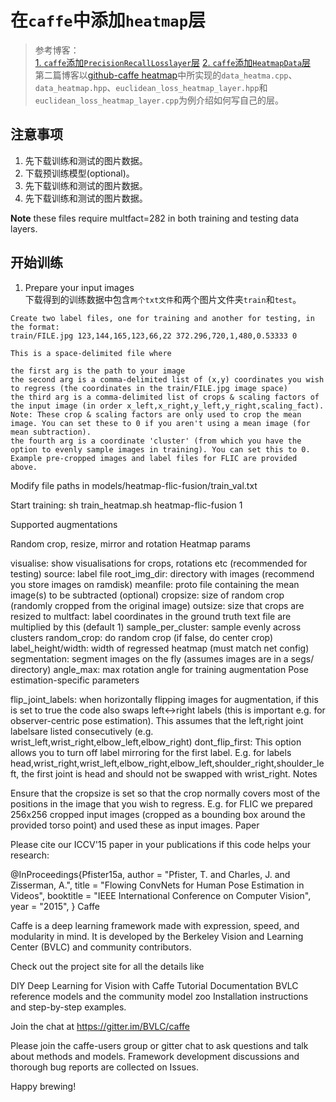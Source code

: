 # 在`caffe`中添加`heatmap`层    

>参考博客：   
[1. `caffe`添加`PrecisionRecallLosslayer`层](http://blog.csdn.net/langb2014/article/details/50489305#reply)
[2. `caffe`添加`HeatmapData`层](http://blog.csdn.net/langb2014/article/details/50985804)   
第二篇博客以[github-caffe heatmap](https://github.com/tpfister/caffe-heatmap)中所实现的`data_heatma.cpp`、`data_heatmap.hpp`、`euclidean_loss_heatmap_layer.hpp`和`euclidean_loss_heatmap_layer.cpp`为例介绍如何写自己的层。  

## 注意事项 
1. 先下载训练和测试的图片数据。    
2. 下载预训练模型(optional)。    
3. 先下载训练和测试的图片数据。    
1. 先下载训练和测试的图片数据。    

**Note** these files require multfact=282 in both training and testing data layers.       

## 开始训练    
1. Prepare your input images    
下载得到的训练数据中包含`两个txt文件`和两个图片文件夹`train`和`test`。   
```
Create two label files, one for training and another for testing, in the format:
train/FILE.jpg 123,144,165,123,66,22 372.296,720,1,480,0.53333 0

This is a space-delimited file where

the first arg is the path to your image
the second arg is a comma-delimited list of (x,y) coordinates you wish to regress (the coordinates in the train/FILE.jpg image space)
the third arg is a comma-delimited list of crops & scaling factors of the input image (in order x_left,x_right,y_left,y_right,scaling_fact). Note: These crop & scaling factors are only used to crop the mean image. You can set these to 0 if you aren't using a mean image (for mean subtraction).
the fourth arg is a coordinate 'cluster' (from which you have the option to evenly sample images in training). You can set this to 0.
Example pre-cropped images and label files for FLIC are provided above.
```
Modify file paths in models/heatmap-flic-fusion/train_val.txt

Start training: sh train_heatmap.sh heatmap-flic-fusion 1

Supported augmentations

Random crop, resize, mirror and rotation
Heatmap params

visualise: show visualisations for crops, rotations etc (recommended for testing)
source: label file
root_img_dir: directory with images (recommend you store images on ramdisk)
meanfile: proto file containing the mean image(s) to be subtracted (optional)
cropsize: size of random crop (randomly cropped from the original image)
outsize: size that crops are resized to
multfact: label coordinates in the ground truth text file are multiplied by this (default 1)
sample_per_cluster: sample evenly across clusters
random_crop: do random crop (if false, do center crop)
label_height/width: width of regressed heatmap (must match net config)
segmentation: segment images on the fly (assumes images are in a segs/ directory)
angle_max: max rotation angle for training augmentation
Pose estimation-specific parameters

flip_joint_labels: when horizontally flipping images for augmentation, if this is set to true the code also swaps left<->right labels (this is important e.g. for observer-centric pose estimation). This assumes that the left,right joint labelsare listed consecutively (e.g. wrist_left,wrist_right,elbow_left,elbow_right)
dont_flip_first: This option allows you to turn off label mirroring for the first label. E.g. for labels head,wrist_right,wrist_left,elbow_right,elbow_left,shoulder_right,shoulder_left, the first joint is head and should not be swapped with wrist_right.
Notes

Ensure that the cropsize is set so that the crop normally covers most of the positions in the image that you wish to regress. E.g. for FLIC we prepared 256x256 cropped input images (cropped as a bounding box around the provided torso point) and used these as input images.
Paper

Please cite our ICCV'15 paper in your publications if this code helps your research:

  @InProceedings{Pfister15a,
    author       = "Pfister, T. and Charles, J. and Zisserman, A.",
    title        = "Flowing ConvNets for Human Pose Estimation in Videos",
    booktitle    = "IEEE International Conference on Computer Vision",
    year         = "2015",
  }
Caffe

Caffe is a deep learning framework made with expression, speed, and modularity in mind. It is developed by the Berkeley Vision and Learning Center (BVLC) and community contributors.

Check out the project site for all the details like

DIY Deep Learning for Vision with Caffe
Tutorial Documentation
BVLC reference models and the community model zoo
Installation instructions
and step-by-step examples.

Join the chat at https://gitter.im/BVLC/caffe

Please join the caffe-users group or gitter chat to ask questions and talk about methods and models. Framework development discussions and thorough bug reports are collected on Issues.

Happy brewing!
